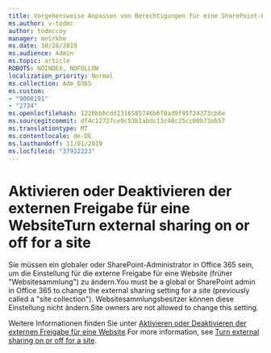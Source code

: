 ```yaml
---
title: Vorgehensweise Anpassen von Berechtigungen für eine SharePoint-Liste oder-Bibliothek
ms.author: v-todmc
author: todmccoy
manager: mnirkhe
ms.date: 10/28/2019
ms.audience: Admin
ms.topic: article
ROBOTS: NOINDEX, NOFOLLOW
localization_priority: Normal
ms.collection: Adm_O365
ms.custom:
- "9000191"
- "2734"
ms.openlocfilehash: 1220bbbcdd1316585746b6f0ad9f95f24373cb6e
ms.sourcegitcommit: df4c12727ce9c53b1abdc13c48c25cc00b73eb57
ms.translationtype: MT
ms.contentlocale: de-DE
ms.lasthandoff: 11/01/2019
ms.locfileid: "37922223"
---
```

# <a name="turn-external-sharing-on-or-off-for-a-site"></a><span data-ttu-id="fc22d-102">Aktivieren oder Deaktivieren der externen Freigabe für eine Website</span><span class="sxs-lookup"><span data-stu-id="fc22d-102">Turn external sharing on or off for a site</span></span>

<span data-ttu-id="fc22d-103">Sie müssen ein globaler oder SharePoint-Administrator in Office 365 sein, um die Einstellung für die externe Freigabe für eine Website (früher "Websitesammlung") zu ändern.</span><span class="sxs-lookup"><span data-stu-id="fc22d-103">You must be a global or SharePoint admin in Office 365 to change the external sharing setting for a site (previously called a "site collection").</span></span> <span data-ttu-id="fc22d-104">Websitesammlungsbesitzer können diese Einstellung nicht ändern.</span><span class="sxs-lookup"><span data-stu-id="fc22d-104">Site owners are not allowed to change this setting.</span></span> 

<span data-ttu-id="fc22d-105">Weitere Informationen finden Sie unter [Aktivieren oder Deaktivieren der externen Freigabe für eine Website](https://docs.microsoft.com/sharepoint/change-external-sharing-site).</span><span class="sxs-lookup"><span data-stu-id="fc22d-105">For more information, see [Turn external sharing on or off for a site](https://docs.microsoft.com/sharepoint/change-external-sharing-site).</span></span>